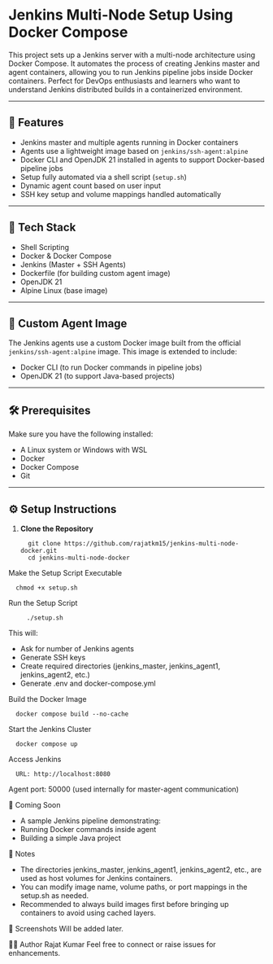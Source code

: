# Jenkins Multi-Node Setup Using Docker Compose

This project sets up a Jenkins server with a multi-node architecture using Docker Compose. It automates the process of creating Jenkins master and agent containers, allowing you to run Jenkins pipeline jobs inside Docker containers. Perfect for DevOps enthusiasts and learners who want to understand Jenkins distributed builds in a containerized environment.

---

## 🚀 Features

- Jenkins master and multiple agents running in Docker containers
- Agents use a lightweight image based on `jenkins/ssh-agent:alpine`
- Docker CLI and OpenJDK 21 installed in agents to support Docker-based pipeline jobs
- Setup fully automated via a shell script (`setup.sh`)
- Dynamic agent count based on user input
- SSH key setup and volume mappings handled automatically

---

## 🧰 Tech Stack

- Shell Scripting
- Docker & Docker Compose
- Jenkins (Master + SSH Agents)
- Dockerfile (for building custom agent image)
- OpenJDK 21
- Alpine Linux (base image)

---

## 🧱 Custom Agent Image

The Jenkins agents use a custom Docker image built from the official `jenkins/ssh-agent:alpine` image. This image is extended to include:

- Docker CLI (to run Docker commands in pipeline jobs)
- OpenJDK 21 (to support Java-based projects)

---

## 🛠️ Prerequisites

Make sure you have the following installed:

- A Linux system or Windows with WSL
- Docker
- Docker Compose
- Git

---

## ⚙️ Setup Instructions

1. **Clone the Repository**

         git clone https://github.com/rajatkm15/jenkins-multi-node-docker.git
         cd jenkins-multi-node-docker
   
Make the Setup Script Executable

      chmod +x setup.sh

Run the Setup Script

         ./setup.sh

This will:
- Ask for number of Jenkins agents
- Generate SSH keys
- Create required directories (jenkins_master, jenkins_agent1, jenkins_agent2, etc.)
- Generate .env and docker-compose.yml

Build the Docker Image

      docker compose build --no-cache

Start the Jenkins Cluster

      docker compose up

Access Jenkins

      URL: http://localhost:8080 
   Agent port: 50000 (used internally for master-agent communication)

🧪 Coming Soon
- A sample Jenkins pipeline demonstrating:
- Running Docker commands inside agent
- Building a simple Java project

📝 Notes
- The directories jenkins_master, jenkins_agent1, jenkins_agent2, etc., are used as host volumes for Jenkins containers.
- You can modify image name, volume paths, or port mappings in the setup.sh as needed.
- Recommended to always build images first before bringing up containers to avoid using cached layers.

📸 Screenshots
Will be added later.

🙋‍♂️ Author
Rajat Kumar
Feel free to connect or raise issues for enhancements.

